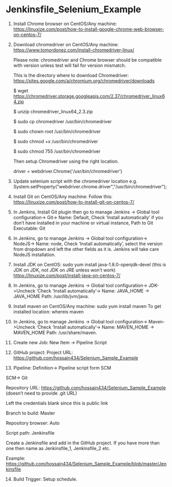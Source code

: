 # Jenkinsfile_Selenium_Example

1.	Install Chrome browser on CentOS/Any machine: https://linuxize.com/post/how-to-install-google-chrome-web-browser-on-centos-7/ 

2.	Download chromedriver on CentOS/Any machine: https://www.tomordonez.com/install-chromedriver-linux/

    Please note: chromedriver and Chrome browser should be compatible with version unless test will fail for version mismatch.

    This is the directory where to download Chromedriver: https://sites.google.com/a/chromium.org/chromedriver/downloads

    $ wget https://chromedriver.storage.googleapis.com/2.37/chromedriver_linux64.zip

    $ unzip chromedriver_linux64_2.3.zip

    $ sudo cp chromedriver /usr/bin/chromedriver

    $ sudo chown root /usr/bin/chromedriver

    $ sudo chmod +x /usr/bin/chromedriver

    $ sudo chmod 755 /usr/bin/chromedriver

    Then setup Chromedriver using the right location.

    driver = webdriver.Chrome('/usr/bin/chromedriver')

3.	Update selenium script with the chromedriver location e.g. System.setProperty("webdriver.chrome.driver","/usr/bin/chromedriver");

4.	Install Git on CentOS/Any machine: Follow this: https://linuxize.com/post/how-to-install-git-on-centos-7/

5.	In Jenkins, Install Git plugin then go to manage Jenkins -> Global tool configuration-> Git-> Name: Default, Check ‘Install       automatically’ if you don’t have installed in your machine or virtual instance, Path to Git Executable: Git

6.	In Jenkins, go to manage Jenkins -> Global tool configuration-> NodeJS-> Name: node, Check ‘Install automatically’, select the version from dropdown and left the other fields as it is. Jenkins will take care NodeJS installation.

7.	Install JDK on CentOS: sudo yum install java-1.8.0-openjdk-devel (this is JDK on JDK, not JDK on JRE unless won’t work)
https://linuxize.com/post/install-java-on-centos-7/

8.	In Jenkins, go to manage Jenkins -> Global tool configuration-> JDK->Uncheck ‘Check ‘Install automatically’-> Name: JAVA_HOME -> JAVA_HOME Path: /usr/lib/jvm/java. 

9.	Install maven on CentOS/Any machine: sudo yum install maven
To get installed location: whereis maven

10.	In Jenkins, go to manage Jenkins -> Global tool configuration-> Maven->Uncheck ‘Check ‘Install automatically’-> Name: MAVEN_HOME -> MAVEN_HOME Path: /usr/share/maven. 

11.	Create new Job: New Item -> Pipeline Script

12.	GitHub project: Project URL: https://github.com/hossain434/Selenium_Sample_Example 

13.	Pipeline: Definition-> Pipeline script form SCM

SCM-> Git

Repository URL: https://github.com/hossain434/Selenium_Sample_Example  (doesn’t need to provide .git URL)

Left the credentials blank since this is public link

Branch to build: Master

Repository browser: Auto

Script path: Jenkinsfile

Create a Jenkinsfile and add in the GitHub project. If you have more than one then name as Jenkinsfile_1, Jenkinsfile_2 etc.

Example: https://github.com/hossain434/Selenium_Sample_Example/blob/master/Jenkinsfile 

14.	Build Trigger: Setup schedule.

